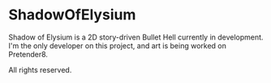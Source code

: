 # ShadowOfElysium
Shadow of Elysium is a 2D story-driven Bullet Hell currently in development. I'm the only developer on this project, and art is being worked on Pretender8.

All rights reserved.
